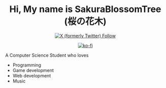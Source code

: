 <h1 align=center>Hi, My name is SakuraBlossomTree (桜の花木) </h1> 

<div id="badges" align=center>

  <a href="https://twitter.com/YohibHussain">
    <img alt="X (formerly Twitter) Follow" src="https://img.shields.io/twitter/follow/YohibHussain">
  </a>

  [![ko-fi](https://ko-fi.com/img/githubbutton_sm.svg)](https://ko-fi.com/G2G5PCYHX)
  
</div>

A Computer Science Student who loves 
- Programming
- Game development
- Web development
- Music 


